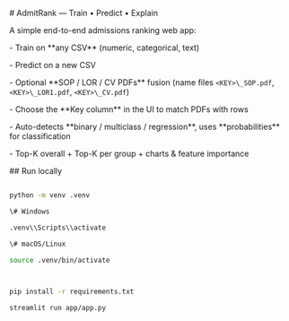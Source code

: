 \# AdmitRank — Train • Predict • Explain



A simple end-to-end admissions ranking web app:

\- Train on \*\*any CSV\*\* (numeric, categorical, text)

\- Predict on a new CSV

\- Optional \*\*SOP / LOR / CV PDFs\*\* fusion (name files `<KEY>\_SOP.pdf`, `<KEY>\_LOR1.pdf`, `<KEY>\_CV.pdf`)

\- Choose the \*\*Key column\*\* in the UI to match PDFs with rows

\- Auto-detects \*\*binary / multiclass / regression\*\*, uses \*\*probabilities\*\* for classification

\- Top-K overall + Top-K per group + charts \& feature importance



\## Run locally



```bash

python -m venv .venv

\# Windows

.venv\\Scripts\\activate

\# macOS/Linux

source .venv/bin/activate



pip install -r requirements.txt

streamlit run app/app.py



